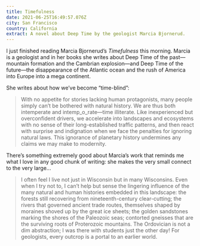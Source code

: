 ```yaml
---
title: Timefulness
date: 2021-06-25T16:49:57.076Z
city: San Francisco
country: California
extract: A novel about Deep Time by the geologist Marcia Bjornerud.
---
```

I just finished reading Marcia Bjornerud’s _Timefulness_ this morning. Marcia is a geologist and in her books she writes about Deep Time of the past— mountain formation and the Cambrian explosion—and Deep Time of the future—the disappearance of the Atlantic ocean and the rush of America into Europe into a mega continent. 

She writes about how we’ve become “time-blind”:

> With no appetite for stories lacking human protagonists, many people simply can’t be bothered with natural history. We are thus both intemperate and intemp_o_rate—time illiterate. Like inexperienced but overconfident drivers, we accelerate into landscapes and ecosystems with no sense of their long-established traffic patterns, and then react with surprise and indignation when we face the penalties for ignoring natural laws. This ignorance of planetary history undermines any claims we may make to modernity. 

There’s something extremely good about Marcia’s work that reminds me what I love in any good chunk of writing: she makes the very small connect to the very large...

> I often feel I live not just in Wisconsin but in many Wisconsins. Even when I try not to, I can’t help but sense the lingering influence of the many natural and human histories embedded in this landscape: the forests still recovering from nineteenth-century clear-cutting; the rivers that governed ancient trade routes, themselves shaped by moraines shoved up by the great ice sheets; the golden sandstones marking the shores of the Paleozoic seas; contorted gneisses that are the surviving roots of Proterozoic mountains. The Ordovician is not a dim abstraction; I was there with students just the other day! For geologists, every outcrop is a portal to an earlier world.

